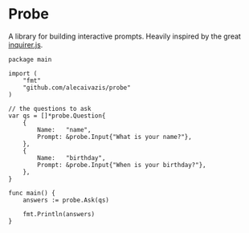 # Probe
A library for building interactive prompts. Heavily inspired by the great [inquirer.js](https://github.com/SBoudrias/Inquirer.js/).

```golang
package main

import (
    "fmt"
    "github.com/alecaivazis/probe"
)

// the questions to ask
var qs = []*probe.Question{
    {
        Name:   "name",
        Prompt: &probe.Input{"What is your name?"},
    },
    {
        Name:   "birthday",
        Prompt: &probe.Input{"When is your birthday?"},
    },
}

func main() {
    answers := probe.Ask(qs)

    fmt.Println(answers)
}
```
